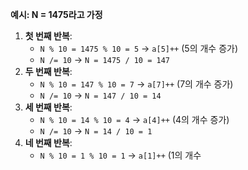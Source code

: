 

**예시: N = 1475라고 가정**

1. **첫 번째 반복**:
    - `N % 10 = 1475 % 10 = 5` → `a[5]++` (5의 개수 증가)
    - `N /= 10` → `N = 1475 / 10 = 147`
2. **두 번째 반복**:
    - `N % 10 = 147 % 10 = 7` → `a[7]++` (7의 개수 증가)
    - `N /= 10` → `N = 147 / 10 = 14`
3. **세 번째 반복**:
    - `N % 10 = 14 % 10 = 4` → `a[4]++` (4의 개수 증가)
    - `N /= 10` → `N = 14 / 10 = 1`
4. **네 번째 반복**:
    - `N % 10 = 1 % 10 = 1` → `a[1]++` (1의 개수
